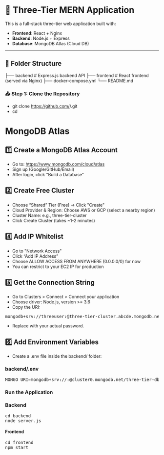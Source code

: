 # 🧱 Three-Tier MERN Application

This is a full-stack three-tier web application built with:

- **Frontend**: React + Nginx
- **Backend**: Node.js + Express
- **Database**: MongoDB Atlas (Cloud DB)

---

## 📁 Folder Structure

├── backend # Express.js backend API
├── frontend # React frontend (served via Nginx)
├── docker-compose.yml
└── README.md

### 📥 Step 1: Clone the Repository

- git clone https://github.com/<your-username>/<your-repo>.git
- cd <your-repo>

# MongoDB Atlas

## 1️⃣ Create a MongoDB Atlas Account
- Go to: https://www.mongodb.com/cloud/atlas
- Sign up (Google/GitHub/Email)
- After login, click "Build a Database"

## 2️⃣ Create Free Cluster
- Choose “Shared” Tier (Free) → Click "Create"
- Cloud Provider & Region: Choose AWS or GCP (select a nearby region)
- Cluster Name: e.g., three-tier-cluster
- Click Create Cluster (takes ~1-2 minutes)

## 4️⃣ Add IP Whitelist
- Go to "Network Access"
- Click “Add IP Address”
- Choose ALLOW ACCESS FROM ANYWHERE (0.0.0.0/0) for now
- You can restrict to your EC2 IP for production

## 5️⃣ Get the Connection String
- Go to Clusters > Connect > Connect your application
- Choose driver: Node.js, version >= 3.6
- Copy the URI:
<pre>mongodb+srv://threeuser:<password>@three-tier-cluster.abcde.mongodb.net/?retryWrites=true&w=majority</pre>
- Replace <password> with your actual password.

## 6️⃣ Add Environment Variables
- Create a .env file inside the backend/ folder:

### backend/.env
<pre>MONGO_URI=mongodb+srv://<username>:<password>@cluster0.mongodb.net/three-tier-db?retryWrites=true&w=majority</pre>


### Run the Application
### Backend
<pre>cd backend
node server.js</pre>
#### Frontend

<pre>cd frontend
npm start</pre>

